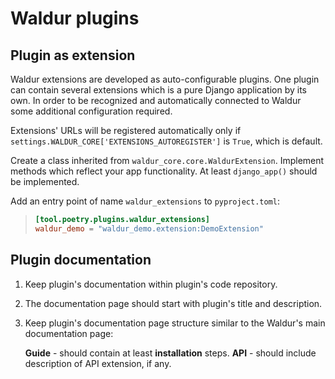 # Waldur plugins

## Plugin as extension

Waldur extensions are developed as auto-configurable plugins. One plugin
can contain several extensions which is a pure Django application by its
own. In order to be recognized and automatically connected to Waldur
some additional configuration required.

Extensions' URLs will be registered automatically only if
`settings.WALDUR_CORE['EXTENSIONS_AUTOREGISTER']` is `True`, which is
default.

Create a class inherited from
`waldur_core.core.WaldurExtension`. Implement methods which
reflect your app functionality. At least `django_app()`
should be implemented.

Add an entry point of name `waldur_extensions` to `pyproject.toml`:

> ``` toml
> [tool.poetry.plugins.waldur_extensions]
> waldur_demo = "waldur_demo.extension:DemoExtension"
> ```

## Plugin documentation

1. Keep plugin's documentation within plugin's code repository.

2. The documentation page should start with plugin's title and
    description.

3. Keep plugin's documentation page structure similar to the Waldur's main documentation page:

    **Guide** - should contain at least **installation** steps.
    **API** - should include description of API extension, if any.
